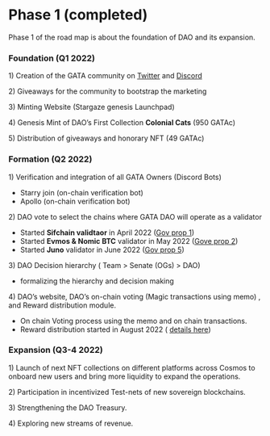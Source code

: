 # Phase 1 (completed)

Phase 1 of the road map is about the foundation of DAO and its expansion.&#x20;

### Foundation (Q1 2022)

1\) Creation of the GATA community on [Twitter](https://twitter.com/GataDaoZone) and [Discord](https://discord.gg/pNnZnZmu36)

2\) Giveaways for the community to bootstrap the marketing

3\) Minting Website (Stargaze genesis Launchpad)&#x20;

4\) Genesis Mint of DAO’s First Collection **Colonial Cats** (950 GATAc)

5\) Distribution of giveaways and honorary NFT (49 GATAc)

### Formation (Q2 2022)

1\)    Verification and integration of all GATA Owners (Discord Bots)

* Starry join (on-chain verification bot)&#x20;
* Apollo (on-chain verification bot)

2\)    DAO vote to select the chains where GATA DAO will operate as a validator

* Started **Sifchain validtaor** in April 2022 ([Gov prop 1](../../gata-constitution/governance-proposal-1.md))
* Started **Evmos & Nomic BTC** validator in May 2022 ([Gove prop 2](../../gata-constitution/governance-proposal-2.md))
* Started **Juno** validator in June 2022 ([Gov prop 5](../../gata-constitution/governance-proposal-5.md))

3\)   DAO Decision hierarchy ( Team > Senate (OGs) > DAO)&#x20;

* formalizing the hierarchy and decision making&#x20;

4\)    DAO’s website, DAO’s  on-chain voting (Magic transactions using memo) , and Reward distribution module.&#x20;

* On chain Voting process using the memo and on chain transactions.&#x20;
* Reward distribution started in August 2022 ( [details here](../dao-revenue-distribution.md))

### Expansion  (Q3-4 2022)

1\)    Launch of next NFT collections on different platforms across Cosmos to onboard new users and bring more liquidity to expand the operations.

2\)    Participation in incentivized Test-nets of new sovereign blockchains.

3\)    Strengthening the DAO Treasury.

4\)    Exploring new streams of revenue.
